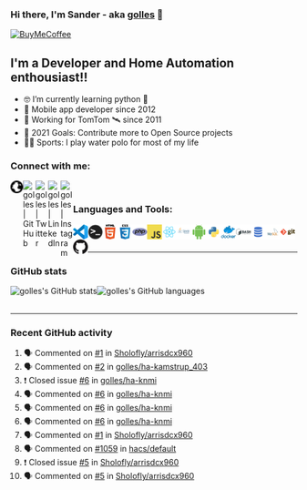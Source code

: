 ### Hi there, I'm Sander - aka [golles][github] 👋

[![BuyMeCoffee][buymecoffeebadge]][buymecoffee]

## I'm a Developer and Home Automation enthousiast!!

- 🤓 I’m currently learning python 🐍
- 📱 Mobile app developer since 2012
- 🏢 Working for TomTom 🛰️ since 2011
- 🎯 2021 Goals: Contribute more to Open Source projects
- 🤽‍♂️ Sports: I play water polo for most of my life

### Connect with me:

[<img align="left" alt="golles.nl" width="22px" src="https://raw.githubusercontent.com/iconic/open-iconic/master/svg/globe.svg" />][website]
[<img align="left" alt="golles | GitHub" width="22px" src="https://cdn.jsdelivr.net/npm/simple-icons@v3/icons/github.svg" />][github]
[<img align="left" alt="golles | Twitter" width="22px" src="https://cdn.jsdelivr.net/npm/simple-icons@v3/icons/twitter.svg" />][twitter]
[<img align="left" alt="golles | LinkedIn" width="22px" src="https://cdn.jsdelivr.net/npm/simple-icons@v3/icons/linkedin.svg" />][linkedin]
[<img align="left" alt="golles | Instagram" width="22px" src="https://cdn.jsdelivr.net/npm/simple-icons@v3/icons/instagram.svg" />][instagram]

<br />

### Languages and Tools:

[<img align="left" alt="Visual Studio Code" width="26px" src="https://raw.githubusercontent.com/github/explore/80688e429a7d4ef2fca1e82350fe8e3517d3494d/topics/visual-studio-code/visual-studio-code.png" />][github]
[<img align="left" alt="Terminal" width="26px" src="https://raw.githubusercontent.com/github/explore/80688e429a7d4ef2fca1e82350fe8e3517d3494d/topics/terminal/terminal.png" />][github]
[<img align="left" alt="HTML" width="26px" src="https://raw.githubusercontent.com/github/explore/80688e429a7d4ef2fca1e82350fe8e3517d3494d/topics/html/html.png" />][github]
[<img align="left" alt="CSS" width="26px" src="https://raw.githubusercontent.com/github/explore/80688e429a7d4ef2fca1e82350fe8e3517d3494d/topics/css/css.png" />][github]
[<img align="left" alt="Terminal" width="26px" src="https://raw.githubusercontent.com/github/explore/80688e429a7d4ef2fca1e82350fe8e3517d3494d/topics/php/php.png" />][github]
[<img align="left" alt="JavaScript" width="26px" src="https://raw.githubusercontent.com/github/explore/80688e429a7d4ef2fca1e82350fe8e3517d3494d/topics/javascript/javascript.png" />][github]
[<img align="left" alt="React Native" width="26px" src="https://raw.githubusercontent.com/github/explore/80688e429a7d4ef2fca1e82350fe8e3517d3494d/topics/react-native/react-native.png" />][github]
[<img align="left" alt="Java" width="26px" src="https://raw.githubusercontent.com/github/explore/80688e429a7d4ef2fca1e82350fe8e3517d3494d/topics/java/java.png" />][github]
[<img align="left" alt="Android" width="26px" src="https://raw.githubusercontent.com/github/explore/80688e429a7d4ef2fca1e82350fe8e3517d3494d/topics/android/android.png" />][github]
[<img align="left" alt="Python" width="26px" src="https://raw.githubusercontent.com/github/explore/80688e429a7d4ef2fca1e82350fe8e3517d3494d/topics/python/python.png" />][github]
[<img align="left" alt="Docker" width="26px" src="https://raw.githubusercontent.com/github/explore/80688e429a7d4ef2fca1e82350fe8e3517d3494d/topics/docker/docker.png" />][github]
[<img align="left" alt="Bash" width="26px" src="https://raw.githubusercontent.com/github/explore/80688e429a7d4ef2fca1e82350fe8e3517d3494d/topics/bash/bash.png" />][github]
[<img align="left" alt="SQL" width="26px" src="https://raw.githubusercontent.com/github/explore/80688e429a7d4ef2fca1e82350fe8e3517d3494d/topics/sql/sql.png" />][github]
[<img align="left" alt="MySQL" width="26px" src="https://raw.githubusercontent.com/github/explore/80688e429a7d4ef2fca1e82350fe8e3517d3494d/topics/mysql/mysql.png" />][github]
[<img align="left" alt="Git" width="26px" src="https://raw.githubusercontent.com/github/explore/80688e429a7d4ef2fca1e82350fe8e3517d3494d/topics/git/git.png" />][github]
[<img align="left" alt="GitHub" width="26px" src="https://raw.githubusercontent.com/github/explore/78df643247d429f6cc873026c0622819ad797942/topics/github/github.png" />][github]

<br />
<br />

---

### GitHub stats
[<img align="left" alt="golles's GitHub stats" src="https://github-readme-stats.vercel.app/api?username=SanderGols-TomTom&show_icons=true&hide_border=true" />][github]
[<img align="left" alt="golles's GitHub languages" src="https://github-readme-stats.vercel.app/api/top-langs/?username=golles&hide_border=true" />][github]

<br />
<br />

---

### Recent GitHub activity
<!--START_SECTION:activity-->
1. 🗣 Commented on [#1](https://github.com/Sholofly/arrisdcx960/issues/1) in [Sholofly/arrisdcx960](https://github.com/Sholofly/arrisdcx960)
2. 🗣 Commented on [#2](https://github.com/golles/ha-kamstrup_403/issues/2) in [golles/ha-kamstrup_403](https://github.com/golles/ha-kamstrup_403)
3. ❗️ Closed issue [#6](https://github.com/golles/ha-knmi/issues/6) in [golles/ha-knmi](https://github.com/golles/ha-knmi)
4. 🗣 Commented on [#6](https://github.com/golles/ha-knmi/issues/6) in [golles/ha-knmi](https://github.com/golles/ha-knmi)
5. 🗣 Commented on [#6](https://github.com/golles/ha-knmi/issues/6) in [golles/ha-knmi](https://github.com/golles/ha-knmi)
6. 🗣 Commented on [#6](https://github.com/golles/ha-knmi/issues/6) in [golles/ha-knmi](https://github.com/golles/ha-knmi)
7. 🗣 Commented on [#1](https://github.com/Sholofly/arrisdcx960/issues/1) in [Sholofly/arrisdcx960](https://github.com/Sholofly/arrisdcx960)
8. 🗣 Commented on [#1059](https://github.com/hacs/default/issues/1059) in [hacs/default](https://github.com/hacs/default)
9. ❗️ Closed issue [#5](https://github.com/Sholofly/arrisdcx960/issues/5) in [Sholofly/arrisdcx960](https://github.com/Sholofly/arrisdcx960)
10. 🗣 Commented on [#5](https://github.com/Sholofly/arrisdcx960/issues/5) in [Sholofly/arrisdcx960](https://github.com/Sholofly/arrisdcx960)
<!--END_SECTION:activity-->

[website]: https://golles.nl
[github]: https://github.com/golles
[twitter]: https://twitter.com/golles13
[instagram]: https://instagram.com/golles13
[linkedin]: https://linkedin.com/in/sandergols
[buymecoffee]: https://www.buymeacoffee.com/golles
[buymecoffeebadge]: https://img.shields.io/badge/buy%20me%20a%20coffee-donate-yellow.svg?style=for-the-badge
